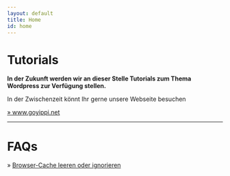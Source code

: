 ```yaml
---
layout: default
title: Home
id: home
---
```


# Tutorials

**In der Zukunft werden wir an dieser Stelle Tutorials zum Thema Wordpress zur Verfügung stellen.**

In der Zwischenzeit könnt Ihr gerne unsere Webseite besuchen

<div class="button-box">
	<a href="https://www.goyippi.net">» www.goyippi.net</a>
</div>

---

# FAQs

» [Browser-Cache leeren oder ignorieren]({{site.url}}/browser-cache)
